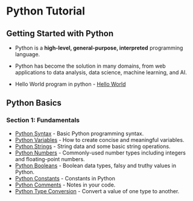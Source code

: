 # Python Tutorial

## Getting Started with Python  

- Python is a __high-level, general-purpose, interpreted__ programming language.
- Python has become the solution in many domains, from web applications to data analysis, data science, machine learning, and AI.
  
- Hello World program in python - [Hello World](Python_Basics\helloworld.py)

## Python Basics  

### Section 1: Fundamentals
- [Python Syntax](Python_Basics\1_Fundamentals\python_syntax.py) - Basic Python programming syntax.
- [Python Variables](Python_Basics\1_Fundamentals\python_variables.py) - How to create concise and meaningful variables.
- [Python Strings](Python_Basics\1_Fundamentals\python_string.py) - String data and some basic string operations.
- [Python Numbers](Python_Basics\1_Fundamentals\python_numbers.py) - Commonly-used number types including integers and floating-point numbers.
- [Python Booleans](Python_Basics\1_Fundamentals\python_boolean.py) - Boolean data types, falsy and truthy values in Python.
- [Python Constants](Python_Basics\1_Fundamentals\python_constants.py) - Constants in Python
- [Python Comments](Python_Basics\1_Fundamentals\python_comments.py) - Notes in your code.
- [Python Type Conversion](Python_Basics\1_Fundamentals\python_type_conversion.py) - Convert a value of one type to another.